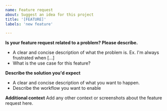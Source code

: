 ```yaml
---
name: Feature request
about: Suggest an idea for this project
title: '[FEATURE]'
labels: 'new feature'

---
```


**Is your feature request related to a problem? Please describe.**
* A clear and concise description of what the problem is. Ex. I'm always frustrated when [...]
* What is the use case for this feature?

**Describe the solution you'd expect**
* A clear and concise description of what you want to happen.
* Describe the workflow you want to enable


**Additional context**
Add any other context or screenshots about the feature request here.
